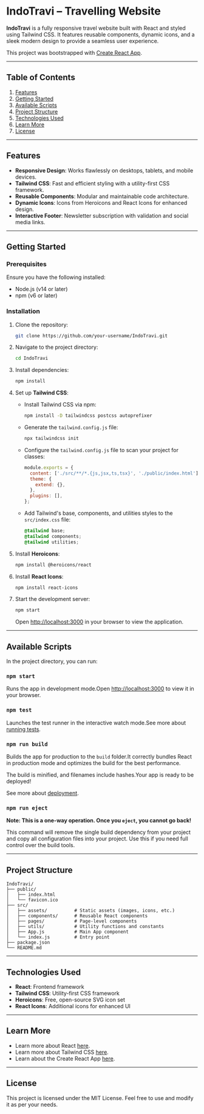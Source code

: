 
# **IndoTravi – Travelling Website**

**IndoTravi** is a fully responsive travel website built with React and styled using Tailwind CSS. It features reusable components, dynamic icons, and a sleek modern design to provide a seamless user experience.

This project was bootstrapped with [Create React App](https://github.com/facebook/create-react-app).

---

## **Table of Contents**

1. [Features](#features)  
2. [Getting Started](#getting-started)  
3. [Available Scripts](#available-scripts)  
4. [Project Structure](#project-structure)  
5. [Technologies Used](#technologies-used)  
6. [Learn More](#learn-more)  
7. [License](#license)

---

## **Features**

- **Responsive Design**: Works flawlessly on desktops, tablets, and mobile devices.  
- **Tailwind CSS**: Fast and efficient styling with a utility-first CSS framework.  
- **Reusable Components**: Modular and maintainable code architecture.  
- **Dynamic Icons**: Icons from Heroicons and React Icons for enhanced design.  
- **Interactive Footer**: Newsletter subscription with validation and social media links.

---

## **Getting Started**

### Prerequisites

Ensure you have the following installed:

- Node.js (v14 or later)  
- npm (v6 or later)

### Installation

1. Clone the repository:

   ```bash
   git clone https://github.com/your-username/IndoTravi.git
   ```

2. Navigate to the project directory:

   ```bash
   cd IndoTravi
   ```

3. Install dependencies:

   ```bash
   npm install
   ```

4. Set up **Tailwind CSS**:

   - Install Tailwind CSS via npm:

     ```bash
     npm install -D tailwindcss postcss autoprefixer
     ```

   - Generate the `tailwind.config.js` file:

     ```bash
     npx tailwindcss init
     ```

   - Configure the `tailwind.config.js` file to scan your project for classes:

     ```javascript
     module.exports = {
       content: ['./src/**/*.{js,jsx,ts,tsx}', './public/index.html'],
       theme: {
         extend: {},
       },
       plugins: [],
     };
     ```

   - Add Tailwind's base, components, and utilities styles to the `src/index.css` file:

     ```css
     @tailwind base;
     @tailwind components;
     @tailwind utilities;
     ```

5. Install **Heroicons**:

   ```bash
   npm install @heroicons/react
   ```

6. Install **React Icons**:

   ```bash
   npm install react-icons
   ```

7. Start the development server:

   ```bash
   npm start
   ```

   Open [http://localhost:3000](http://localhost:3000) in your browser to view the application.

---

## **Available Scripts**

In the project directory, you can run:

### `npm start`

Runs the app in development mode.Open [http://localhost:3000](http://localhost:3000) to view it in your browser.

### `npm test`

Launches the test runner in the interactive watch mode.See more about [running tests](https://facebook.github.io/create-react-app/docs/running-tests).

### `npm run build`

Builds the app for production to the `build` folder.It correctly bundles React in production mode and optimizes the build for the best performance.

The build is minified, and filenames include hashes.Your app is ready to be deployed!

See more about [deployment](https://facebook.github.io/create-react-app/docs/deployment).

### `npm run eject`

**Note: This is a one-way operation. Once you `eject`, you cannot go back!**

This command will remove the single build dependency from your project and copy all configuration files into your project. Use this if you need full control over the build tools.

---

## **Project Structure**

```
IndoTravi/
├── public/
│   ├── index.html
│   └── favicon.ico
├── src/
│   ├── assets/          # Static assets (images, icons, etc.)
│   ├── components/      # Reusable React components
│   ├── pages/           # Page-level components
│   ├── utils/           # Utility functions and constants
│   ├── App.js           # Main App component
│   └── index.js         # Entry point
├── package.json
└── README.md
```

---

## **Technologies Used**

- **React**: Frontend framework  
- **Tailwind CSS**: Utility-first CSS framework  
- **Heroicons**: Free, open-source SVG icon set  
- **React Icons**: Additional icons for enhanced UI  

---

## **Learn More**

- Learn more about React [here](https://reactjs.org/).  
- Learn more about Tailwind CSS [here](https://tailwindcss.com/).  
- Learn about the Create React App [here](https://facebook.github.io/create-react-app/docs/getting-started).

---

## **License**

This project is licensed under the MIT License. Feel free to use and modify it as per your needs.
